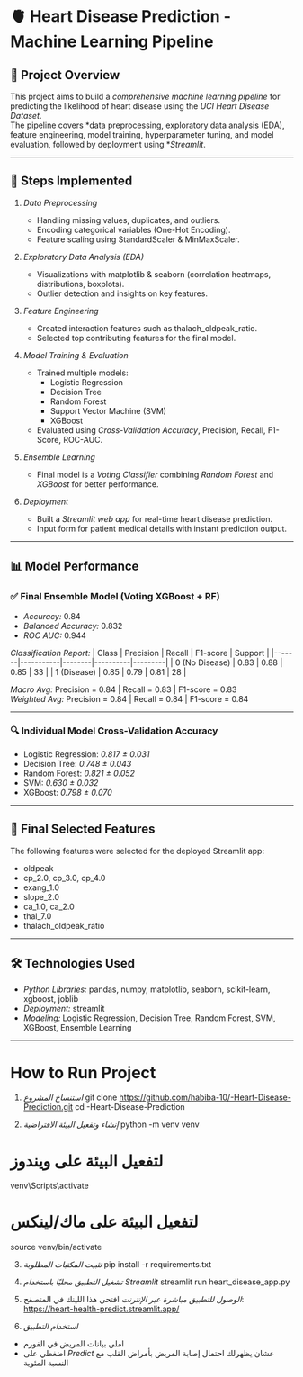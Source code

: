 # 🫀 Heart Disease Prediction - Machine Learning Pipeline

## 📌 Project Overview
This project aims to build a *comprehensive machine learning pipeline* for predicting the likelihood of heart disease using the *UCI Heart Disease Dataset*.  
The pipeline covers *data preprocessing, exploratory data analysis (EDA), feature engineering, model training, hyperparameter tuning, and model evaluation, followed by deployment using **Streamlit*.

---

## 🚀 Steps Implemented
1. *Data Preprocessing*
   - Handling missing values, duplicates, and outliers.
   - Encoding categorical variables (One-Hot Encoding).
   - Feature scaling using StandardScaler & MinMaxScaler.

2. *Exploratory Data Analysis (EDA)*
   - Visualizations with matplotlib & seaborn (correlation heatmaps, distributions, boxplots).
   - Outlier detection and insights on key features.

3. *Feature Engineering*
   - Created interaction features such as thalach_oldpeak_ratio.
   - Selected top contributing features for the final model.

4. *Model Training & Evaluation*
   - Trained multiple models: 
     - Logistic Regression  
     - Decision Tree  
     - Random Forest  
     - Support Vector Machine (SVM)  
     - XGBoost  
   - Evaluated using *Cross-Validation Accuracy*, Precision, Recall, F1-Score, ROC-AUC.

5. *Ensemble Learning*
   - Final model is a *Voting Classifier* combining *Random Forest* and *XGBoost* for better performance.

6. *Deployment*
   - Built a *Streamlit web app* for real-time heart disease prediction.
   - Input form for patient medical details with instant prediction output.

---

## 📊 Model Performance

### ✅ Final Ensemble Model (Voting XGBoost + RF)
- *Accuracy:* 0.84  
- *Balanced Accuracy:* 0.832  
- *ROC AUC:* 0.944  

*Classification Report:*
| Class | Precision | Recall | F1-score | Support |
|-------|-----------|--------|----------|---------|
| 0 (No Disease) | 0.83 | 0.88 | 0.85 | 33 |
| 1 (Disease)    | 0.85 | 0.79 | 0.81 | 28 |

*Macro Avg:* Precision = 0.84 | Recall = 0.83 | F1-score = 0.83  
*Weighted Avg:* Precision = 0.84 | Recall = 0.84 | F1-score = 0.84  

---

### 🔍 Individual Model Cross-Validation Accuracy
- Logistic Regression: *0.817 ± 0.031*  
- Decision Tree: *0.748 ± 0.043*  
- Random Forest: *0.821 ± 0.052*  
- SVM: *0.630 ± 0.032*  
- XGBoost: *0.798 ± 0.070*  

---

## 🧩 Final Selected Features
The following features were selected for the deployed Streamlit app:
- oldpeak  
- cp_2.0, cp_3.0, cp_4.0  
- exang_1.0  
- slope_2.0  
- ca_1.0, ca_2.0  
- thal_7.0  
- thalach_oldpeak_ratio  

---

## 🛠 Technologies Used
- *Python Libraries:* pandas, numpy, matplotlib, seaborn, scikit-learn, xgboost, joblib  
- *Deployment:* streamlit  
- *Modeling:* Logistic Regression, Decision Tree, Random Forest, SVM, XGBoost, Ensemble Learning  

---

# How to Run Project

1. *استنساخ المشروع*
git clone https://github.com/habiba-10/-Heart-Disease-Prediction.git
cd -Heart-Disease-Prediction

2. *إنشاء وتفعيل البيئة الافتراضية*
python -m venv venv
# لتفعيل البيئة على ويندوز
venv\Scripts\activate
# لتفعيل البيئة على ماك/لينكس
source venv/bin/activate

3. *تثبيت المكتبات المطلوبة*
pip install -r requirements.txt

4. *تشغيل التطبيق محليًا باستخدام Streamlit*
streamlit run heart_disease_app.py

5. *الوصول للتطبيق مباشرة عبر الإنترنت*
افتحي هذا اللينك في المتصفح:
https://heart-health-predict.streamlit.app/

6. *استخدام التطبيق*
- املي بيانات المريض في الفورم
- اضغطي على *Predict* عشان يظهرلك احتمال إصابة المريض بأمراض القلب مع النسبة المئوية


